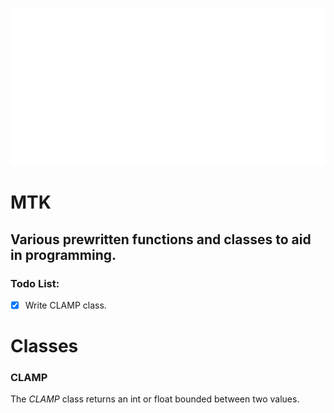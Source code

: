 ![The logo for Mytoolkit.](imgs/MTK_LOGO.png)

# **MTK**

## Various prewritten functions and classes to aid in programming.


### Todo List:
- [x] Write CLAMP class.

# **Classes**

### CLAMP

The *CLAMP* class returns an int or float bounded between two values.